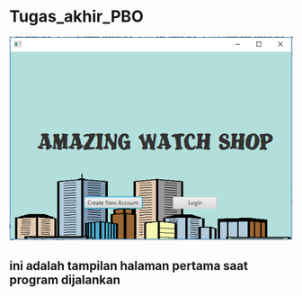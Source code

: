 # Tugas_akhir_PBO
![alt text](halawal.PNG)
## ini adalah tampilan halaman pertama saat program dijalankan
